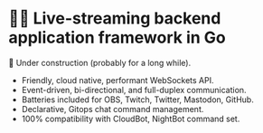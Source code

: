 # 🎥🤳 Live-streaming backend application framework in Go

🚧 Under construction (probably for a long while).

* Friendly, cloud native, performant WebSockets API.
* Event-driven, bi-directional, and full-duplex communication.
* Batteries included for OBS, Twitch, Twitter, Mastodon, GitHub.
* Declarative, Gitops chat command management.
* 100% compatibility with CloudBot, NightBot command set.
